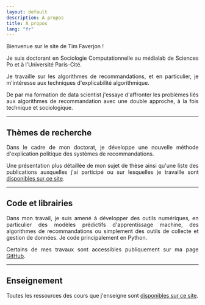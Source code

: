```yaml
---
layout: default
description: À propos
title: À propos
lang: "fr"
---
```


<div style="text-align: justify"> 

<p> Bienvenue sur le site de Tim Faverjon ! </p>

<p> Je suis doctorant en Sociologie Computationnelle au médialab de Sciences Po et à l'Université Paris-Cité. </p>

<p> Je travaille sur les algorithmes de recommandations, et en particulier, je m'intéresse aux techniques d'explicabilité algorithmique. </p>

<p> De par ma formation de data scientist j'essaye d'affronter les problèmes liés aux algorithmes de recommandation avec une double approche, à la fois technique et sociologique. </p>

</div>

---

## Thèmes de recherche

<div style="text-align: justify">

<p> Dans le cadre de mon doctorat, je développe une nouvelle méthode d'explication politique des systèmes de recommandations.</p>

<p> Une présentation plus détaillée de mon sujet de thèse ainsi qu'une liste des publications auxquelles j'ai participé ou sur lesquelles je travaille sont <a href = "/fr/recherche">disponibles sur ce site</a>.</p>

</div>

---

## Code et librairies

<div style="text-align: justify">

<p> Dans mon travail, je suis amené à développer des outils numériques, en particulier des modèles prédictifs d'apprentissage machine, des algorithmes de recommandations ou simplement des outils de collecte et gestion de données. Je code principalement en Python. </p>

<p> Certains de mes travaux sont accessibles publiquement sur ma page <a href = "https://github.com/TimFaverjon">GitHub</a>. </p>

</div>

---

## Enseignement

<div style="text-align: justify">

<p> Toutes les ressources des cours que j'enseigne sont <a href = "/fr/enseignement">disponibles sur ce site</a>. </p>

</div>